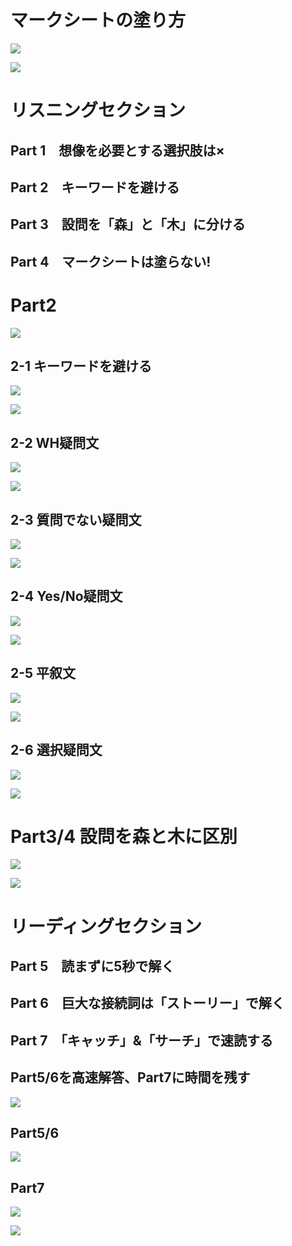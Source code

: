 # マークシートの塗り方

![](https://i.gyazo.com/b61507412861c47b38577ec7fe1899fd.png)

![](https://i.gyazo.com/0ee31902d87a94ff305e97d88122df14.png)

# リスニングセクション

## Part 1　想像を必要とする選択肢は×
## Part 2　キーワードを避ける
## Part 3　設問を「森」と「木」に分ける
## Part 4　マークシートは塗らない!

# Part2

![](https://i.gyazo.com/69ec262e41a51976734734c02633789e.png)

## 2-1 キーワードを避ける

![](https://i.gyazo.com/3150b73adf35c54c0bcd702308d4315a.png)

![](https://i.gyazo.com/4ee390dd87f81079a38b9a2e687b1838.png)



## 2-2 WH疑問文

![](https://i.gyazo.com/648bb51f1774ae978e7c5391f1419fdb.png)

![](https://i.gyazo.com/314cb67f5ea9901521ad88940659d314.png)


## 2-3 質問でない疑問文

![](https://i.gyazo.com/15ab569b5db1660c4163a321c090dfce.png)

![](https://i.gyazo.com/bdb36c2dc4944f905c0ebc85596f76e6.png)


## 2-4 Yes/No疑問文

![](https://i.gyazo.com/9c80b9a7e77d4cb214a6e4d7d2ee00c9.png)

![](https://i.gyazo.com/d7a0182a82c6524beaae0876ed19842b.png)


## 2-5 平叙文

![](https://i.gyazo.com/7bd77b0d6379bf7081e41848cdda6ebf.png)

![](https://i.gyazo.com/e09de5b9cc0346771a6371b5e361e719.png)


## 2-6 選択疑問文

![](https://i.gyazo.com/47cdd6acfe72206258e6b75da96c5f7c.png)

![](https://i.gyazo.com/663459dffe0509e2b29661ec715a6fbe.png)



# Part3/4 設問を森と木に区別

![](https://i.gyazo.com/a916e5b86f6f64e9cc031d3a0e7b8d08.png)

![](https://i.gyazo.com/945eb5d2bfc955c59fcc877c5d851b8b.png)


# リーディングセクション

## Part 5　読まずに5秒で解く
## Part 6　巨大な接続詞は「ストーリー」で解く
## Part 7　「キャッチ」&「サーチ」で速読する

## Part5/6を高速解答、Part7に時間を残す

![](https://i.gyazo.com/1724163230c7fbd05eea12979b6c2930.png)


## Part5/6

![](https://i.gyazo.com/406b93fd17e8e3797854b18c8fbaf3b6.png)

## Part7

![](https://i.gyazo.com/20826f831da52868ba2eabbf2271eb2d.png)


![](https://i.gyazo.com/e2fcfc75c218c5e7cc4dfafa4fb32027.png)



